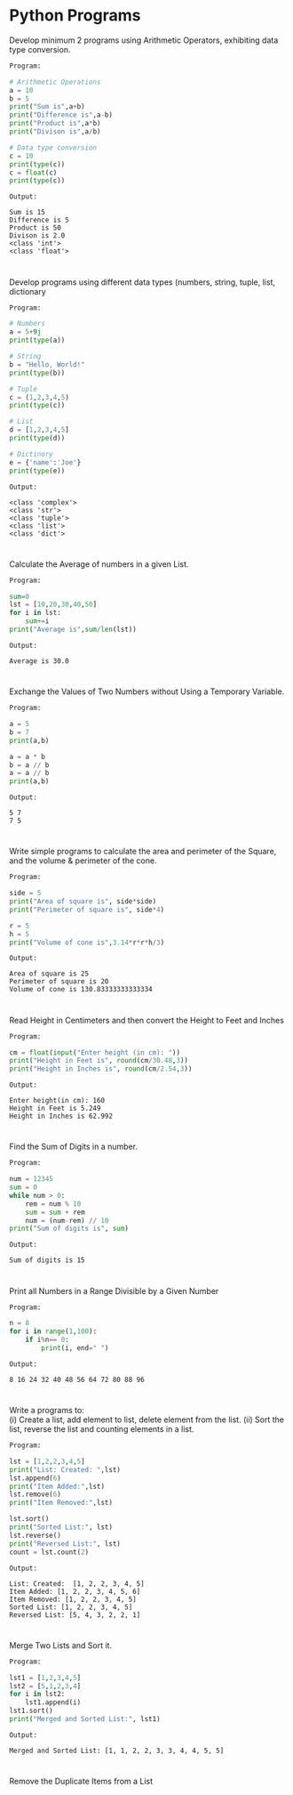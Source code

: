 
# Python Programs

Develop minimum 2 programs using Arithmetic Operators, exhibiting data type
conversion.

```python
Program:

# Arithmetic Operations
a = 10
b = 5
print("Sum is",a+b)
print("Difference is",a-b)
print("Product is",a*b)
print("Divison is",a/b)

# Data type conversion
c = 10
print(type(c))
c = float(c)
print(type(c))
```

```
Output:

Sum is 15
Difference is 5
Product is 50
Divison is 2.0
<class 'int'>
<class 'float'>
```
#

Develop programs using different data types (numbers, string, tuple, list, dictionary

```python
Program:

# Numbers
a = 5+9j
print(type(a))

# String
b = "Hello, World!"
print(type(b))

# Tuple
c = (1,2,3,4,5)
print(type(c))

# List
d = [1,2,3,4,5]
print(type(d))

# Dictinory
e = {'name':'Joe'}
print(type(e))

```

```
Output:

<class 'complex'>
<class 'str'>
<class 'tuple'>
<class 'list'>
<class 'dict'>
```
#

Calculate the Average of numbers in a given List.

```python
Program:

sum=0
lst = [10,20,30,40,50]
for i in lst:
    sum+=i
print("Average is",sum/len(lst))

```

```
Output:

Average is 30.0

```
#

Exchange the Values of Two Numbers without Using a Temporary Variable.

```python
Program:

a = 5
b = 7
print(a,b)

a = a * b
b = a // b
a = a // b
print(a,b)

```

```
Output:

5 7
7 5

```
#

Write simple programs to calculate the area and perimeter of
the Square, and the volume & perimeter of the cone.

```python
Program:

side = 5
print("Area of square is", side*side)
print("Perimeter of square is", side*4)

r = 5
h = 5
print("Volume of cone is",3.14*r*r*h/3)

```

```
Output:

Area of square is 25
Perimeter of square is 20
Volume of cone is 130.83333333333334

```
#

Read Height in Centimeters and then convert the Height to Feet and Inches

```python
Program:

cm = float(input("Enter height (in cm): "))
print("Height in Feet is", round(cm/30.48,3))
print("Height in Inches is", round(cm/2.54,3))

```

```
Output:

Enter height(in cm): 160
Height in Feet is 5.249
Height in Inches is 62.992

```
#

Find the Sum of Digits in a number.

```python
Program:

num = 12345
sum = 0
while num > 0:
    rem = num % 10
    sum = sum + rem
    num = (num-rem) // 10
print("Sum of digits is", sum)

```

```
Output:

Sum of digits is 15

```
#

Print all Numbers in a Range Divisible by a Given Number

```python
Program:

n = 8
for i in range(1,100):
    if i%n== 0:
        print(i, end=" ")

```

```
Output:

8 16 24 32 40 48 56 64 72 80 88 96

```
#

Write a programs to:  
(i) Create a list, add element to list, delete element from the list. 
(ii) Sort the list, reverse the list and
counting elements in a list.

```python
Program:

lst = [1,2,2,3,4,5]
print("List: Created: ",lst)
lst.append(6)
print("Item Added:",lst)
lst.remove(6)
print("Item Removed:",lst)

lst.sort()
print("Sorted List:", lst)
lst.reverse()
print("Reversed List:", lst)
count = lst.count(2)

```

```
Output:

List: Created:  [1, 2, 2, 3, 4, 5]
Item Added: [1, 2, 2, 3, 4, 5, 6]
Item Removed: [1, 2, 2, 3, 4, 5]
Sorted List: [1, 2, 2, 3, 4, 5]
Reversed List: [5, 4, 3, 2, 2, 1]

```
#

Merge Two Lists and Sort it.

```python
Program:

lst1 = [1,2,3,4,5]
lst2 = [5,1,2,3,4]
for i in lst2:
    lst1.append(i)
lst1.sort()
print("Merged and Sorted List:", lst1)

```

```
Output:

Merged and Sorted List: [1, 1, 2, 2, 3, 3, 4, 4, 5, 5]

```
#

Remove the Duplicate Items from a List

